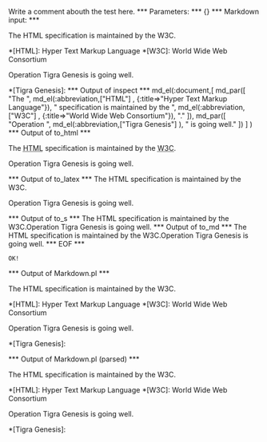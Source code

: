 Write a comment abouth the test here.
*** Parameters: ***
{}
*** Markdown input: ***

The HTML specification is maintained by the W3C.

*[HTML]: Hyper Text Markup Language
*[W3C]:  World Wide Web Consortium



Operation Tigra Genesis is going well.

*[Tigra Genesis]:
*** Output of inspect ***
md_el(:document,[
	md_par([
		"The ",
		md_el(:abbreviation,["HTML"] , {:title=>"Hyper Text Markup Language"}),
		" specification is maintained by the ",
		md_el(:abbreviation,["W3C"] , {:title=>"World Wide Web Consortium"}),
		"."
	]),
	md_par([
		"Operation ",
		md_el(:abbreviation,["Tigra Genesis"] ),
		" is going well."
	])
] )
*** Output of to_html ***
<p>The <abbr title='Hyper Text Markup Language'>HTML</abbr
      > specification is maintained by the <abbr title='World Wide Web Consortium'>W3C</abbr
      >.</p
    ><p>Operation <abbr>Tigra Genesis</abbr
      > is going well.</p
  >
*** Output of to_latex ***
The HTML specification is maintained by the W3C.

Operation Tigra Genesis is going well.


*** Output of to_s ***
The HTML specification is maintained by the W3C.Operation Tigra Genesis is going well.
*** Output of to_md ***
The HTML specification is maintained by the W3C.Operation Tigra Genesis is going well.
*** EOF ***



	OK!



*** Output of Markdown.pl ***
<p>The HTML specification is maintained by the W3C.</p>

<p>*[HTML]: Hyper Text Markup Language
*[W3C]:  World Wide Web Consortium</p>

<p>Operation Tigra Genesis is going well.</p>

<p>*[Tigra Genesis]:</p>

*** Output of Markdown.pl (parsed) ***
<p>The HTML specification is maintained by the W3C.</p
    ><p>*[HTML]: Hyper Text Markup Language
*[W3C]: World Wide Web Consortium</p
    ><p>Operation Tigra Genesis is going well.</p
    ><p>*[Tigra Genesis]:</p
  >